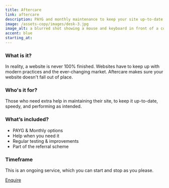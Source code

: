 ```yaml
---
title: Aftercare
link: aftercare
description: PAYG and monthly maintenance to keep your site up-to-date and efficient.
image: /assets-copy/images/desk-3.jpg
image_alt: a blurred shot showing a mouse and keyboard in front of a computer
accent: blue
starting_at:
---
```

### What is it? 

In reality, a website is never 100% finished. Websites have to keep up with modern practices and the ever-changing market. Aftercare makes sure your website doesn't fall out of place.

### Who's it for?

Those who need extra help in maintaining their site, to keep it up-to-date, speedy, and performing as intended.

### What’s included?

- PAYG & Monthly options
- Help when you need it
- Regular testing & improvements
- Part of the referral scheme

### Timeframe

This is an ongoing service, which you can start and stop as you please.

<a href="#contact-form" class="btn btn--secondary">Enquire</a>